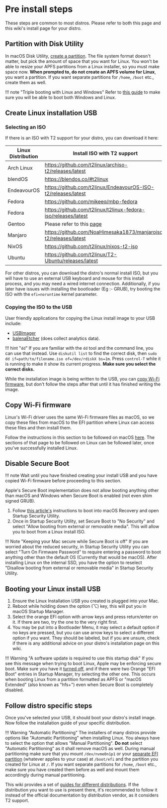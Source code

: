 # Pre install steps

These steps are common to most distros. Please refer to both this page and this wiki's install page for your distro.

## Partition with Disk Utility

In macOS Disk Utility, [create a partition](https://support.apple.com/guide/disk-utility/dskutl14027/mac). The file system format doesn't matter, but pick the amount of space that you want for Linux. You won't be able to resize your APFS partitions from a Linux installer, so you must make space now. **When prompted to, do not create an APFS volume for Linux**, you want a partition. If you want separate partitions for `/home`, `/boot` etc., create them as well.

!!! note "Triple booting with Linux and Windows"
    Refer to [this guide](https://wiki.t2linux.org/guides/windows/) to make sure you will be able to boot both Windows and Linux.

## Create Linux installation USB

### Selecting an ISO

If there is an ISO with T2 support for your distro, you can download it here:

| Linux Distribution | Install ISO with T2 support |
| ------------------ | --------------------------- |
| Arch Linux         | <https://github.com/t2linux/archiso-t2/releases/latest> |
| blendOS            | <https://blendos.co/#t2linux> |
| EndeavourOS        | <https://github.com/t2linux/EndeavourOS-ISO-t2/releases/latest> |
| Fedora       | <https://github.com/mikeeq/mbp-fedora> |
| Fedora       | <https://github.com/t2linux/t2linux-fedora-iso/releases/latest> |
| Gentoo             | Please refer to this [page](https://wiki.t2linux.org/distributions/gentoo/installation/) |
| Manjaro            | <https://github.com/NoaHimesaka1873/manjaroiso-t2/releases/latest> |
| NixOS              | <https://github.com/t2linux/nixos-t2-iso> |
| Ubuntu             | <https://github.com/t2linux/T2-Ubuntu/releases/latest> |

For other distros, you can download the distro's normal install ISO, but you will have to use an external USB keyboard and mouse for this install process, and you may need a wired internet connection. Additionally, if you later have issues with installing the bootloader (Eg :- GRUB), try booting the ISO with the `efi=noruntime` kernel parameter.

### Copying the ISO to the USB

User friendly applications for copying the Linux install image to your USB include:

- [USBImager](https://gitlab.com/bztsrc/usbimager/)
- [balenaEtcher](https://www.balena.io/etcher/) (does collect analytics data).

!!! hint "`dd`"
    If you are familiar with the `dd` tool and the command line, you can use that instead. Use `diskutil list` to find the correct disk, then `sudo dd if=path/to/filename.iso of=/dev/rdiskX bs=1m`. Press `control-T` while it is running to make it show its current progress. **Make sure you select the correct disks.**

While the installation image is being written to the USB, you can [copy Wi-Fi firmware](#copy-wi-fi-firmware), but don't follow the steps after that until it has finished writing the image.

## Copy Wi-Fi firmware

Linux's Wi-Fi driver uses the same Wi-Fi firmware files as macOS, so we copy these files from macOS to the EFI partition where Linux can access these files and then install them.

Follow the instructions in this section to be followed on macOS [here](https://wiki.t2linux.org/guides/wifi-bluetooth/#on-macos). The sections of that page to be followed on Linux can be followed later, once you've successfully installed Linux.

## Disable Secure Boot

!!! note
    Wait until you have finished creating your install USB and you have copied Wi-Fi firmware before proceeding to this section.

Apple's Secure Boot implementation does not allow booting anything other than macOS and Windows when Secure Boot is enabled (not even shim signed GRUB).

1. Follow [this article's](https://support.apple.com/HT208198) instructions to boot into macOS Recovery and open Startup Security Utility.
2. Once in Startup Security Utility, set Secure Boot to "No Security" and select "Allow booting from external or removable media". This will allow you to boot from a Linux install ISO.

!!! Note "Keeping your Mac secure while Secure Boot is off"
    If you are worried about the reduced security, in Startup Security Utility you can select "Turn On Firmware Password" to require entering a password to boot anything other than the default OS (Currently that would be macOS). After installing Linux on the internal SSD, you have the option to reselect "Disallow booting from external or removable media" in Startup Security Utility.

## Booting your Linux install USB

1. Ensure the Linux Installation USB you created is plugged into your Mac.
2. Reboot while holding down the option (⌥) key, this will put you in macOS Startup Manager.
3. Select the orange EFI option with arrow keys and press return/enter on it. If there are two, try the one to the very right first.
4. You may be put into a Bootloader Menu, it may select a default option if no keys are pressed, but you can use arrow keys to select a different option if you want. They should be labeled, but if you are unsure, check if there is any additional advice on your distro's installation page on this wiki.

!!! Warning "A software update is required to use this startup disk"
    If you see this message when trying to boot Linux, Apple may be enforcing secure boot. Make sure you have it [turned off](#disable-secure-boot), and if there were two Orange "EFI Boot" entries in Startup Manager, try selecting the other one. This occurs when booting Linux from a partition formatted as APFS or "macOS Extended" (also known as "hfs+") even when Secure Boot is completely disabled.

## Follow distro specific steps

Once you've selected your USB, it should boot your distro's install image. Now follow the installation guide of your specific distribution.

!!! Warning "Automatic Partitioning"
    The installers of many distros provide options like "Automatic Partitioning" when installing Linux. You always have to select the option that allows "Manual Partitioning". **Do not** select "Automatic Partitioning" as it shall remove macOS as well. During manual partitioning make sure that you mount `/dev/nvme0n1p1` or your [separate EFI partition](https://wiki.t2linux.org/guides/windows/#using-seperate-efi-partitions) (whatever applies to your case) at `/boot/efi` and the partition you created for Linux at `/`. If you want separate partitions for `/home`, `/boot` etc., make sure you have created them before as well and mount them accordingly during manual partitioning.

This wiki provides a set of [guides for different distributions](https://wiki.t2linux.org/distributions/overview/). If the distribution you want to use is present there, it's recommended to follow it instead of the official documentation by distribution vendor, as it considers T2 support.
